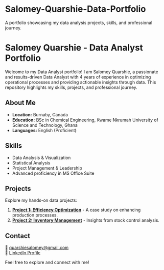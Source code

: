 # Salomey-Quarshie-Data-Portfolio
A portfolio showcasing my data analysis projects, skills, and professional journey.

# Salomey Quarshie - Data Analyst Portfolio
Welcome to my Data Analyst portfolio! I am Salomey Quarshie, a passionate and results-driven Data Analyst with 4 years of experience in optimizing operational processes and providing actionable insights through data. This repository highlights my skills, projects, and professional journey.

## About Me
- **Location:** Burnaby, Canada
- **Education:** BSc in Chemical Engineering, Kwame Nkrumah University of Science and Technology, Ghana
- **Languages:** English (Proficient)

## Skills
- Data Analysis & Visualization
- Statistical Analysis
- Project Management & Leadership
- Advanced proficiency in MS Office Suite

## Projects
Explore my hands-on data projects:
1. **[Project 1: Efficiency Optimization](Projects/Project1/README.md)** - A case study on enhancing production processes.
2. **[Project 2: Inventory Management](Projects/Project2/README.md)** - Insights from stock control analysis.

## Contact
📧 [quarshiesalomey@gmail.com](mailto:quarshiesalomey@gmail.com)  
🔗 [LinkedIn Profile](https://linkedin.com/in/salomey-quarshie)

Feel free to explore and connect with me!
